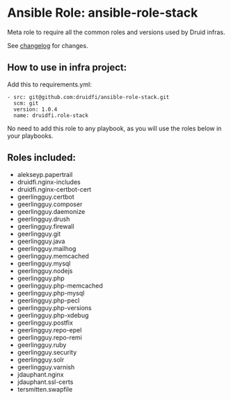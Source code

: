 # Ansible Role: ansible-role-stack

Meta role to require all the common roles and versions used by Druid infras.

See [changelog](CHANGELOG.md) for changes.

## How to use in infra project:

Add this to requirements.yml:

```
- src: git@github.com:druidfi/ansible-role-stack.git
  scm: git
  version: 1.0.4
  name: druidfi.role-stack
```

No need to add this role to any playbook, as you will use the roles below in your playbooks.

## Roles included:

- alekseyp.papertrail
- druidfi.nginx-includes
- druidfi.nginx-certbot-cert
- geerlingguy.certbot
- geerlingguy.composer
- geerlingguy.daemonize
- geerlingguy.drush
- geerlingguy.firewall
- geerlingguy.git
- geerlingguy.java
- geerlingguy.mailhog
- geerlingguy.memcached
- geerlingguy.mysql
- geerlingguy.nodejs
- geerlingguy.php
- geerlingguy.php-memcached
- geerlingguy.php-mysql
- geerlingguy.php-pecl
- geerlingguy.php-versions
- geerlingguy.php-xdebug
- geerlingguy.postfix
- geerlingguy.repo-epel
- geerlingguy.repo-remi
- geerlingguy.ruby
- geerlingguy.security
- geerlingguy.solr
- geerlingguy.varnish
- jdauphant.nginx
- jdauphant.ssl-certs
- tersmitten.swapfile
